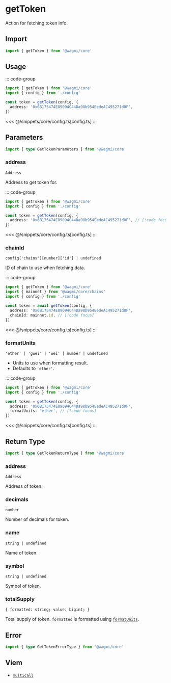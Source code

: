 <script setup>
const packageName = '@wagmi/core'
const actionName = 'getToken'
const typeName = 'GetToken'
</script>

# getToken

Action for fetching token info.

## Import

```ts
import { getToken } from '@wagmi/core'
```

## Usage

::: code-group
```ts [index.ts]
import { getToken } from '@wagmi/core'
import { config } from './config'

const token = getToken(config, {
  address: '0x6B175474E89094C44Da98b954EedeAC495271d0F',
})
```
<<< @/snippets/core/config.ts[config.ts]
:::

## Parameters

```ts
import { type GetTokenParameters } from '@wagmi/core'
```

### address

`Address`

Address to get token for.

::: code-group
```ts [index.ts]
import { getToken } from '@wagmi/core'
import { config } from './config'

const token = getToken(config, {
  address: '0x6B175474E89094C44Da98b954EedeAC495271d0F', // [!code focus]
})
```
<<< @/snippets/core/config.ts[config.ts]
:::

### chainId

`config['chains'][number]['id'] | undefined`

ID of chain to use when fetching data.

::: code-group
```ts [index.ts]
import { getToken } from '@wagmi/core'
import { mainnet } from '@wagmi/core/chains'
import { config } from './config'

const token = await getToken(config, {
  address: '0x6B175474E89094C44Da98b954EedeAC495271d0F',
  chainId: mainnet.id, // [!code focus]
})
```
<<< @/snippets/core/config.ts[config.ts]
:::

### formatUnits

`'ether' | 'gwei' | 'wei' | number | undefined`

- Units to use when formatting result.
- Defaults to `'ether'`.

::: code-group
```ts [index.ts]
import { getToken } from '@wagmi/core'
import { config } from './config'

const token = getToken(config, {
  address: '0x6B175474E89094C44Da98b954EedeAC495271d0F',
  formatUnits: 'ether', // [!code focus]
})
```
<<< @/snippets/core/config.ts[config.ts]
:::

## Return Type

```ts
import { type GetTokenReturnType } from '@wagmi/core'
```

### address 

`Address`

Address of token.

### decimals 

`number`

Number of decimals for token.

### name 

`string | undefined`

Name of token.

### symbol 

`string | undefined`

Symbol of token.

### totalSupply 

`{ formatted: string; value: bigint; }`

Total supply of token. `formatted` is formatted using [`formatUnits`](#formatunits).

## Error

```ts
import { type GetTokenErrorType } from '@wagmi/core'
```

<!--@include: @shared/query-imports.md-->

## Viem

- [`multicall`](https://viem.sh/docs/actions/public/multicall.html)
